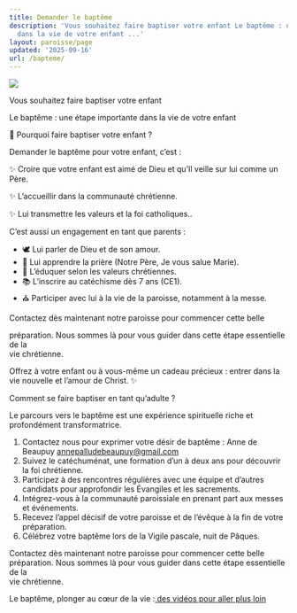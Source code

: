```yaml
---
title: Demander le baptême
description: 'Vous souhaitez faire baptiser votre enfant Le baptême : une étape importante
  dans la vie de votre enfant ...'
layout: paroisse/page
updated: '2025-09-16'
url: /bapteme/
---
```


[![](https://blogger.googleusercontent.com/img/b/R29vZ2xl/AVvXsEiICbPQn6wSM7tf_e0ehHvlsHFu5Z1VNf35kcLnV-KLbwfniyzlm1I6MQKUEdxSNmyQkD2_LWDIQrqDzKXN_tcns8FLG3yAWoUGgBIdAYUSvKZUdudxjeq4gJwoS0tL1WfOVXtD0iFVvSojJAzORQWMYovcurDZ-1hqWlBnte6hi3bEOaPDbfPfJhJzwmQ6/w400-h200/Capture%20d%E2%80%99e%CC%81cran%202025-09-10%20a%CC%80%2021.31.33.png)](https://blogger.googleusercontent.com/img/b/R29vZ2xl/AVvXsEiICbPQn6wSM7tf_e0ehHvlsHFu5Z1VNf35kcLnV-KLbwfniyzlm1I6MQKUEdxSNmyQkD2_LWDIQrqDzKXN_tcns8FLG3yAWoUGgBIdAYUSvKZUdudxjeq4gJwoS0tL1WfOVXtD0iFVvSojJAzORQWMYovcurDZ-1hqWlBnte6hi3bEOaPDbfPfJhJzwmQ6/s3038/Capture%20d%E2%80%99e%CC%81cran%202025-09-10%20a%CC%80%2021.31.33.png)

Vous souhaitez faire baptiser votre enfant 

Le baptême : une étape importante dans la vie de votre enfant

💒 Pourquoi faire baptiser votre enfant ?

Demander le baptême pour votre enfant, c’est :

✨ Croire que votre enfant est aimé de Dieu et qu’Il veille sur lui comme un Père.

✨ L’accueillir dans la communauté chrétienne.

✨ Lui transmettre les valeurs et la foi catholiques..

C’est aussi un engagement en tant que parents :

  * 🕊️ Lui parler de Dieu et de son amour.
  * 🙏 Lui apprendre la prière (Notre Père, Je vous salue Marie).
  * 🌱 L’éduquer selon les valeurs chrétiennes.
  * 📚 L’inscrire au catéchisme dès 7 ans (CE1).
  * ⛪ Participer avec lui à la vie de la paroisse, notamment à la messe.

Contactez dès maintenant notre paroisse pour commencer cette belle

préparation. Nous sommes là pour vous guider dans cette étape essentielle de la  
vie chrétienne.

Offrez à votre enfant ou à vous-même un cadeau précieux : entrer dans la  
vie nouvelle et l’amour de Christ. ✨

Comment se faire baptiser en tant qu’adulte ?

Le parcours vers le baptême est une expérience spirituelle riche et profondément transformatrice.

  1. Contactez nous pour exprimer votre désir de baptême : Anne de Beaupuy annepalludebeaupuy@gmail.com
  2. Suivez le catéchuménat, une formation d’un à deux ans pour découvrir la foi chrétienne.
  3. Participez à des rencontres régulières avec une équipe et d’autres candidats pour approfondir les Évangiles et les sacrements.
  4. Intégrez-vous à la communauté paroissiale en prenant part aux messes et événements.
  5. Recevez l’appel décisif de votre paroisse et de l’évêque à la fin de votre préparation.
  6. Célébrez votre baptême lors de la Vigile pascale, nuit de Pâques.

Contactez dès maintenant notre paroisse pour commencer cette belle  
préparation. Nous sommes là pour vous guider dans cette étape essentielle de la  
vie chrétienne.

Le baptême, plonger au cœur de la vie :[ ](https://www.theodom.org/serie/bapteme/)[des vidéos pour aller plus loin](https://www.theodom.org/serie/bapteme/)